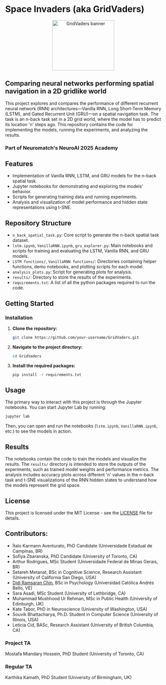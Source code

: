 # Space Invaders (aka GridVaders)
<div align="center">
  <img width="200" height="162" alt="GridVaders banner" src="https://github.com/user-attachments/assets/770fd05d-eb85-4771-a135-8676553c1822" />
</div>

## Comparing neural networks performing spatial navigation in a 2D gridlike world

This project explores and compares the performance of different recurrent neural network (RNN) architectures—Vanilla RNN, Long Short-Term Memory (LSTM), and Gated Recurrent Unit (GRU)—on a spatial navigation task. The task is an n-back task set in a 2D grid world, where the model has to predict its location 'n' steps ago. This repository contains the code for implementing the models, running the experiments, and analyzing the results.

### Part of Neuromatch's NeuroAI 2025 Academy

## Features

*   Implementation of Vanilla RNN, LSTM, and GRU models for the n-back spatial task.
*   Jupyter notebooks for demonstrating and exploring the models' behavior.
*   Scripts for generating training data and running experiments.
*   Analysis and visualization of model performance and hidden state representations using t-SNE.

## Repository Structure

-   `n_back_spatial_task.py`: Core script to generate the n-back spatial task dataset.
-   `lstm.ipynb`, `VanillaRNN.ipynb`, `gru_explorer.py`: Main notebooks and scripts for training and evaluating the LSTM, Vanilla RNN, and GRU models.
-   `LSTM functions/`, `VanillaRNN functions/`: Directories containing helper functions, demo notebooks, and plotting scripts for each model.
-   `analysis_plots.py`: Script for generating plots for analysis.
-   `results/`: Directory to store the results of the experiments.
-   `requirements.txt`: A list of all the python packages required to run the code.

## Getting Started


### Installation

1.  **Clone the repository:**
    ```bash
    git clone https://github.com/your-username/GridVaders.git
    ```
2.  **Navigate to the project directory:**
    ```bash
    cd GridVaders
    ```
3.  **Install the required packages:**
    ```bash
    pip install -r requirements.txt
    ```

## Usage

The primary way to interact with this project is through the Jupyter notebooks. You can start Jupyter Lab by running:

```bash
jupyter lab
```

Then, you can open and run the notebooks (`lstm.ipynb`, `VanillaRNN.ipynb`, etc.) to see the models in action.

## Results

The notebooks contain the code to train the models and visualize the results. The `results/` directory is intended to store the outputs of the experiments, such as trained model weights and performance metrics. The analysis includes accuracy plots across different 'n' values in the n-back task and t-SNE visualizations of the RNN hidden states to understand how the models represent the grid space.

## License

This project is licensed under the MIT License - see the [LICENSE](LICENSE) file for details.

## Contributors:
* Ítalo Karmann Aventurato, PhD Candidate (Universidade Estadual de Campinas, BR)
* Sofiya Zbaranska, PhD Candidate (University of Toronto, CA)
* Arthur Rodrigues, MSc Student (Universidade Federal de Minas Gerais, BR)
* Setareh Metanat, BSc in Cognitive Science, Research Assistant (University of California San Diego, USA)
* [Didi Ramsaran Chin](https://neurodidi.github.io/), BSc in Psychology (Universidad Católica Andrés Bello, VE)
* Sara Asadi, MSc Student (University of Lethbridge, CA)
* Muhammad Mushhood Ur Rehman, MSc in Public Health (University of Edinburgh, UK)
* Kate Tabor, PhD in Neuroscience (University of Washington, USA)
* Souvik Bhattacharya, Ph.D. Student in Computer Science (University of Illinois, USA)
* Leticia Cid, BASc, Research Assistant (University of British Columbia, CA)

### Project TA
Mostafa Miandary Hossein, PhD Student (University of Toronto, CA)

### Regular TA
Karthika Kamath, PhD Student (University of Birmingham, UK)
